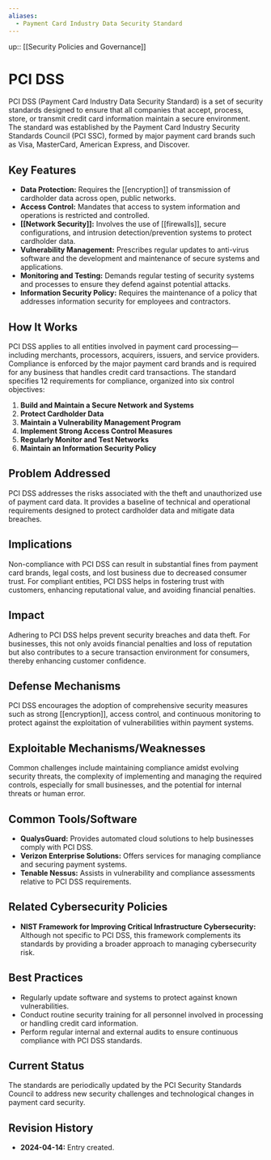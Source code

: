```yaml
---
aliases:
  - Payment Card Industry Data Security Standard
---
```


up:: [[Security Policies and Governance]]
# PCI DSS

PCI DSS (Payment Card Industry Data Security Standard) is a set of security standards designed to ensure that all companies that accept, process, store, or transmit credit card information maintain a secure environment. The standard was established by the Payment Card Industry Security Standards Council (PCI SSC), formed by major payment card brands such as Visa, MasterCard, American Express, and Discover.

## Key Features

- **Data Protection:** Requires the [[encryption]] of transmission of cardholder data across open, public networks.
- **Access Control:** Mandates that access to system information and operations is restricted and controlled.
- **[[Network Security]]:** Involves the use of [[firewalls]], secure configurations, and intrusion detection/prevention systems to protect cardholder data.
- **Vulnerability Management:** Prescribes regular updates to anti-virus software and the development and maintenance of secure systems and applications.
- **Monitoring and Testing:** Demands regular testing of security systems and processes to ensure they defend against potential attacks.
- **Information Security Policy:** Requires the maintenance of a policy that addresses information security for employees and contractors.

## How It Works

PCI DSS applies to all entities involved in payment card processing—including merchants, processors, acquirers, issuers, and service providers. Compliance is enforced by the major payment card brands and is required for any business that handles credit card transactions. The standard specifies 12 requirements for compliance, organized into six control objectives:

1. **Build and Maintain a Secure Network and Systems**
2. **Protect Cardholder Data**
3. **Maintain a Vulnerability Management Program**
4. **Implement Strong Access Control Measures**
5. **Regularly Monitor and Test Networks**
6. **Maintain an Information Security Policy**

## Problem Addressed

PCI DSS addresses the risks associated with the theft and unauthorized use of payment card data. It provides a baseline of technical and operational requirements designed to protect cardholder data and mitigate data breaches.

## Implications

Non-compliance with PCI DSS can result in substantial fines from payment card brands, legal costs, and lost business due to decreased consumer trust. For compliant entities, PCI DSS helps in fostering trust with customers, enhancing reputational value, and avoiding financial penalties.

## Impact

Adhering to PCI DSS helps prevent security breaches and data theft. For businesses, this not only avoids financial penalties and loss of reputation but also contributes to a secure transaction environment for consumers, thereby enhancing customer confidence.

## Defense Mechanisms

PCI DSS encourages the adoption of comprehensive security measures such as strong [[encryption]], access control, and continuous monitoring to protect against the exploitation of vulnerabilities within payment systems.

## Exploitable Mechanisms/Weaknesses

Common challenges include maintaining compliance amidst evolving security threats, the complexity of implementing and managing the required controls, especially for small businesses, and the potential for internal threats or human error.

## Common Tools/Software

- **QualysGuard:** Provides automated cloud solutions to help businesses comply with PCI DSS.
- **Verizon Enterprise Solutions:** Offers services for managing compliance and securing payment systems.
- **Tenable Nessus:** Assists in vulnerability and compliance assessments relative to PCI DSS requirements.

## Related Cybersecurity Policies

- **NIST Framework for Improving Critical Infrastructure Cybersecurity:** Although not specific to PCI DSS, this framework complements its standards by providing a broader approach to managing cybersecurity risk.

## Best Practices

- Regularly update software and systems to protect against known vulnerabilities.
- Conduct routine security training for all personnel involved in processing or handling credit card information.
- Perform regular internal and external audits to ensure continuous compliance with PCI DSS standards.

## Current Status

The standards are periodically updated by the PCI Security Standards Council to address new security challenges and technological changes in payment card security.

## Revision History

- **2024-04-14:** Entry created.